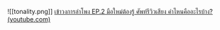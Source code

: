 ![[tonality.png]]
[เข้าวงการลำโพง EP.2 มือใหม่ต้องรู้ ศัพท์รีวิวเสียง คำไหนคืออะไรบ้าง? (youtube.com)](https://www.youtube.com/watch?v=LrhOvR3Xr6E)

